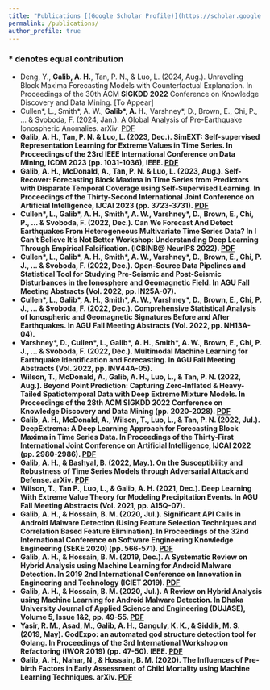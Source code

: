 ```yaml
---
title: "Publications [(Google Scholar Profile)](https://scholar.google.com/citations?user=zB3VifYAAAAJ&hl=en&authuser=1)"
permalink: /publications/
author_profile: true
---
```

### \* denotes equal contribution

- Deng, Y., <b>Galib, A. H.</b>, Tan, P. N., & Luo, L. (2024, Aug.). Unraveling Block Maxima Forecasting Models with Counterfactual Explanation. In Proceedings of the 30th ACM <b>SIGKDD 2022</b> Conference on Knowledge Discovery and Data Mining. [To Appear]
- Cullen\*, L., Smith\*, A. W., <b>Galib\*, A. H.</b>, Varshney\*, D., Brown, E., Chi, P., ... & Svoboda, F. (2024, Jan.). A Global Analysis of Pre-Earthquake Ionospheric Anomalies. arXiv. [PDF](https://arxiv.org/pdf/2401.01773.pdf) <b>
- <b>Galib, A. H.</b>, Tan, P. N. & Luo, L. (2023, Dec.). SimEXT: Self-supervised Representation Learning for Extreme Values in Time Series. In Proceedings of the 23rd IEEE International Conference on Data Mining, <b>ICDM 2023</b> (pp. 1031-1036), IEEE. [PDF](https://ieeexplore.ieee.org/stamp/stamp.jsp?arnumber=10415790)
- <b>Galib, A. H.</b>, McDonald, A., Tan, P. N. & Luo, L. (2023, Aug.). Self-Recover: Forecasting Block Maxima in Time Series from Predictors with Disparate Temporal Coverage using Self-Supervised Learning. In Proceedings of the Thirty-Second International Joint Conference on Artificial Intelligence, <b>IJCAI 2023</b> (pp. 3723-3731). [PDF](https://www.ijcai.org/proceedings/2023/0414.pdf)
- Cullen\*, L., <b>Galib\*, A. H.</b>, Smith\*, A. W., Varshney\*, D., Brown, E., Chi, P., ... & Svoboda, F. (2022, Dec.). Can We Forecast And Detect Earthquakes From Heterogeneous Multivariate Time Series Data? In I Can’t Believe It’s Not Better Workshop: Understanding Deep Learning Through Empirical Falsification. <b>(ICBINB@ NeurIPS 2022)</b>. [PDF](https://openreview.net/pdf?id=y0fs6PbGJWt)
- Cullen\*, L., <b>Galib\*, A. H.</b>, Smith\*, A. W., Varshney\*, D., Brown, E., Chi, P. J., ... & Svoboda, F. (2022, Dec.). Open-Source Data Pipelines and Statistical Tool for Studying Pre-Seismic and Post-Seismic Disturbances in the Ionosphere and Geomagnetic Field. In <b>AGU</b> Fall Meeting Abstracts (Vol. 2022, pp. IN25A-07).
- Cullen\*, L., <b>Galib\*, A. H.</b>, Smith\*, A. W., Varshney\*, D., Brown, E., Chi, P. J., ... & Svoboda, F. (2022, Dec.). Comprehensive Statistical Analysis of Ionospheric and Geomagnetic Signatures Before and After Earthquakes. In <b>AGU</b> Fall Meeting Abstracts (Vol. 2022, pp. NH13A-04). 
- Varshney\*, D., Cullen\*, L., <b>Galib\*, A. H.</b>, Smith\*, A. W., Brown, E., Chi, P. J., ... & Svoboda, F. (2022, Dec.). Multimodal Machine Learning for Earthquake Identification and Forecasting. In <b>AGU</b> Fall Meeting Abstracts (Vol. 2022, pp. INV44A-05).  
- Wilson, T., McDonald, A., <b>Galib, A. H.</b>, Luo, L., & Tan, P. N. (2022, Aug.). Beyond Point Prediction: Capturing Zero-Inflated \& Heavy-Tailed Spatiotemporal Data with Deep Extreme Mixture Models. In Proceedings of the 28th ACM <b>SIGKDD 2022</b> Conference on Knowledge Discovery and Data Mining (pp. 2020-2028). [PDF](https://dl.acm.org/doi/pdf/10.1145/3534678.3539464)
- <b>Galib, A. H.</b>, McDonald, A., Wilson, T., Luo, L., & Tan, P. N. (2022, Jul.). DeepExtrema: A Deep Learning Approach for Forecasting Block Maxima in Time Series Data. In Proceedings of the Thirty-First International Joint Conference on Artificial Intelligence, <b>IJCAI 2022</b> (pp. 2980-2986). [PDF](https://www.ijcai.org/proceedings/2022/0413.pdf)
- <b>Galib, A. H.</b>, & Bashyal, B. (2022, May.). On the Susceptibility and Robustness of Time Series Models through Adversarial Attack and Defense. arXiv. [PDF](https://arxiv.org/pdf/2301.03703.pdf)  
- Wilson, T., Tan P., Luo, L., & <b>Galib, A. H.</b> (2021, Dec.). Deep Learning With Extreme Value Theory for Modeling Precipitation Events. In <b>AGU</b> Fall Meeting Abstracts (Vol. 2021, pp. A15Q-07). 
- <b>Galib, A. H.</b>, & Hossain, B. M. (2020, Jul.). Significant API Calls in Android Malware Detection (Using Feature Selection Techniques and Correlation Based Feature Elimination). In Proceedings of the 32nd International Conference on Software Engineering Knowledge Engineering <b>(SEKE 2020)</b> (pp.  566-571). [PDF](https://ksiresearch.org/seke/seke20paper/paper143.pdf)
- <b>Galib, A. H.</b>, & Hossain, B. M. (2019, Dec.). A Systematic Review on Hybrid Analysis using Machine Learning for Android Malware Detection. In 2019 2nd International Conference on Innovation in Engineering and Technology <b>(ICIET 2019)</b>. [PDF](https://ieeexplore.ieee.org/stamp/stamp.jsp?tp=&arnumber=9290548)
- <b>Galib, A. H.</b>, & Hossain, B. M. (2020, Jul.). A Review on Hybrid Analysis using Machine Learning for Android Malware Detection. In Dhaka University Journal of Applied Science and Engineering <b>(DUJASE)</b>, Volume 5, Issue 1\&2, pp. 49-55. [PDF](https://jase.du.ac.bd/uploads/articles/202051%20&%202/6362a17312e83.pdf)
- Yasir, R. M., Asad, M., <b>Galib, A. H.</b>, Ganguly, K. K., & Siddik, M. S. (2019, May). GodExpo: an automated god structure detection tool for Golang. In Proceedings of the 3rd International Workshop on Refactoring <b>(IWOR 2019)</b> (pp. 47-50). IEEE. [PDF](https://ieeexplore.ieee.org/stamp/stamp.jsp?arnumber=8844410)
- <b>Galib, A. H.</b>, Nahar, N., & Hossain, B. M. (2020). The Influences of Pre-birth Factors in Early Assessment of Child Mortality using Machine Learning Techniques. arXiv. [PDF](https://arxiv.org/ftp/arxiv/papers/2011/2011.09536.pdf)
